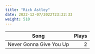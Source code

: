 ```yaml
---
title: "Rick Astley"
date: 2022-12-07/2022T23:22:33
weight: 510
---
```




 Song | Plays 
----- | -----:
Never Gonna Give You Up | 2
